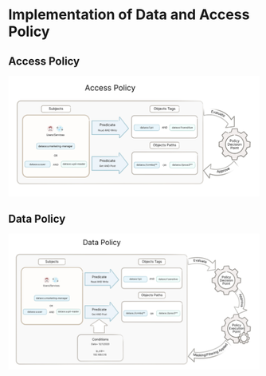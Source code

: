 # Implementation of Data and Access Policy

## Access Policy

![governance-policies-access-policy.jpg](./implementation_of_data_and_access_policy/governance_policies_access_policy.jpg)

## Data Policy

![governance-policies-data-policy.jpg](./implementation_of_data_and_access_policy/governance_policies_data_policy.jpg)